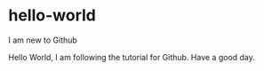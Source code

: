 # hello-world
I am new to Github


Hello World, I am following the tutorial for Github.
Have a good day.
